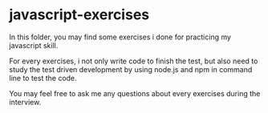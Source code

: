 # javascript-exercises
In this folder, you may find some exercises i done for practicing my javascript skill.

For every exercises, i not only write code to finish the test, but also need to study the test driven development by using node.js and npm in command line to test the code.

You may feel free to ask me any questions about every exercises during the interview.
